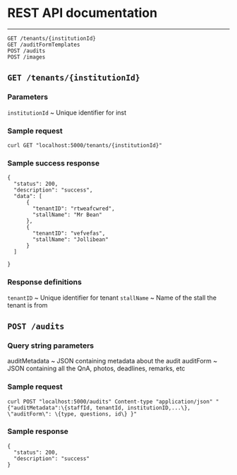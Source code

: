 # REST API documentation
---

```
GET /tenants/{institutionId}
GET /auditFormTemplates
POST /audits
POST /images
```
## `GET /tenants/{institutionId}`
### Parameters
`institutionId`
~ Unique identifier for inst

### Sample request
```
curl GET "localhost:5000/tenants/{institutionId}"
```

### Sample success response
```
{
  "status": 200,
  "description": "success",
  "data": [
      {
        "tenantID": "rtweafcwred",
        "stallName": "Mr Bean"
      },
      {
        "tenantID": "vefvefas",
        "stallName": "Jollibean"
      }
  ]
  
}
```
### Response definitions
`tenantID`
~ Unique identifier for tenant
`stallName`
~ Name of the stall the tenant is from


## `POST /audits`
### Query string parameters
auditMetadata
~ JSON containing metadata about the audit
auditForm
~ JSON containing all the QnA, photos, deadlines, remarks, etc

### Sample request
```
curl POST "localhost:5000/audits" Content-type "application/json" "{"auditMetadata":\{staffId, tenantId, institutionID,...\}, \"auditForm\": \{type, questions, id\} }"
```

### Sample response
```
{
  "status": 200,
  "description": "success"
}
```

